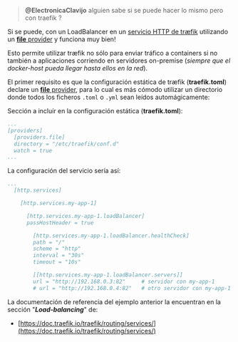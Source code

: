 > **@ElectronicaClavijo** alguien sabe si se puede hacer lo mismo pero con traefik ?

Si se puede, con un LoadBalancer en un [servicio HTTP de træfik](https://doc.traefik.io/traefik/routing/services/) utilizando un [**file** provider](https://doc.traefik.io/traefik/providers/file/) y funciona muy bien!

Esto permite utilizar træfik no sólo para enviar tráfico a containers si no también a aplicaciones corriendo en servidores on-premise (_siempre que el docker-host pueda llegar hasta ellos en la red_).

El primer requisito es que la configuración estática de træfik (**traefik.toml**) declare un [**file** provider](https://doc.traefik.io/traefik/providers/file/), para lo cual es más cómodo utilizar un directorio donde todos los ficheros `.toml` o `.yml` sean leídos automágicamente:

Sección a incluír en la configuración estática (**traefik.toml**):

```yaml
...
[providers]
  [providers.file]
  directory = "/etc/traefik/conf.d"
  watch = true
...
```

La configuración del servicio sería así:

```yaml
...
  [http.services]

    [http.services.my-app-1]

      [http.services.my-app-1.loadBalancer]
      passHostHeader = true

        [http.services.my-app-1.loadBalancer.healthCheck]
        path = "/"
        scheme = "http"
        interval = "30s"
        timeout = "10s"

        [[http.services.my-app-1.loadBalancer.servers]]
        url = "http://192.168.0.3:82"     # servidor con my-app-1
        # url = "http://192.168.0.4:82"   # otro servidor con my-app-1 (balanceo de carga)
```

La documentación de referencia del ejemplo anterior la encuentran en la sección "_**Load-balancing**_" de:
* [https://doc.traefik.io/traefik/routing/services/](https://doc.traefik.io/traefik/routing/services/)
